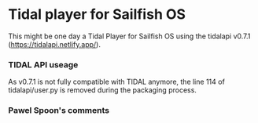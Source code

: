 # Tidal player for Sailfish OS

This might be one day a Tidal Player for Sailfish OS using the tidalapi v0.7.1 (https://tidalapi.netlify.app/). 

### TIDAL API useage
As v0.7.1 is not fully compatible with TIDAL anymore, the line 114 of tidalapi/user.py is removed during the packaging process.


### Pawel Spoon's comments

